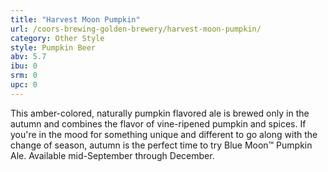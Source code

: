 ```yaml
---
title: "Harvest Moon Pumpkin"
url: /coors-brewing-golden-brewery/harvest-moon-pumpkin/
category: Other Style
style: Pumpkin Beer
abv: 5.7
ibu: 0
srm: 0
upc: 0
---
```

This amber-colored, naturally pumpkin flavored ale is brewed only in the autumn and combines the flavor of vine-ripened pumpkin and spices. If you're in the mood for something unique and different to go along with the change of season, autumn is the perfect time to try Blue Moon™ Pumpkin Ale. Available mid-September through December.
